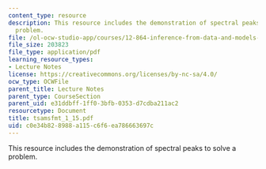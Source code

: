 ```yaml
---
content_type: resource
description: This resource includes the demonstration of spectral peaks to solve a
  problem.
file: /ol-ocw-studio-app/courses/12-864-inference-from-data-and-models-spring-2005/c0e34b828988a115c6f6ea786663697c_tsamsfmt_1_15.pdf
file_size: 203823
file_type: application/pdf
learning_resource_types:
- Lecture Notes
license: https://creativecommons.org/licenses/by-nc-sa/4.0/
ocw_type: OCWFile
parent_title: Lecture Notes
parent_type: CourseSection
parent_uid: e31ddbff-1ff0-3bfb-0353-d7cdba211ac2
resourcetype: Document
title: tsamsfmt_1_15.pdf
uid: c0e34b82-8988-a115-c6f6-ea786663697c
---
```

This resource includes the demonstration of spectral peaks to solve a problem.
